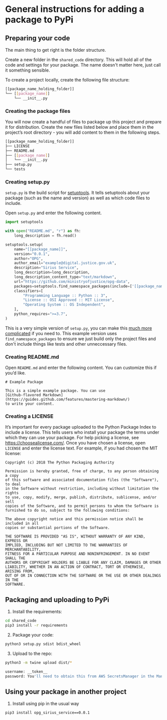 # General instructions for adding a package to PyPi

## Preparing your code

The main thing to get right is the folder structure.

Create a new folder in the `shared_code` directory. This will hold all of the code and settings for your package. The name doesn't matter here, just call it something sensible.

To create a project locally, create the following file structure:

```bash
[[package_name_holding_folder]]
└── [[package_name]]
    └── __init__.py
```

### Creating the package files

You will now create a handful of files to package up this project and prepare it for distribution. Create the new files listed below and place them in the project’s root directory - you will add content to them in the following steps.

```bash
[[package_name_holding_folder]]
├── LICENSE
├── README.md
├── [[package_name]]
│   └── __init__.py
├── setup.py
└── tests
```

### Creating setup.py

`setup.py` is the build script for [setuptools](https://packaging.python.org/key_projects/#setuptools). It tells setuptools about your package (such as the name and version) as well as which code files to include.

Open `setup.py` and enter the following content.

```python
import setuptools

with open("README.md", "r") as fh:
    long_description = fh.read()

setuptools.setup(
    name="[[package_name]]",
    version="0.0.1",
    author="OPG",
    author_email="example@digital.justice.gov.uk",
    description="Sirius Service",
    long_description=long_description,
    long_description_content_type="text/markdown",
    url="https://github.com/ministryofjustice/opg-data",
    packages=setuptools.find_namespace_packages(include=['[[package_name]]']),
    classifiers=[
        "Programming Language :: Python :: 3",
        "License :: OSI Approved :: MIT License",
        "Operating System :: OS Independent",
    ],
    python_requires=">=3.7",
)

```

This is a very simple version of `setup.py`, you can make this [much more complicated](https://packaging.python.org/guides/distributing-packages-using-setuptools/#setup-py) if you need to. This example version uses `find_namespace_packages` to ensure we just build only the project files and don't include things like tests and other unneccessary files.

### Creating README.md

Open `README.md` and enter the following content. You can customize this if you’d like.

```
# Example Package

This is a simple example package. You can use
[Github-flavored Markdown](https://guides.github.com/features/mastering-markdown/)
to write your content.
```

### Creating a LICENSE

It’s important for every package uploaded to the Python Package Index to include a license. This tells users who install your package the terms under which they can use your package. For help picking a license, see https://choosealicense.com/. Once you have chosen a license, open `LICENSE` and enter the license text. For example, if you had chosen the MIT license:

```
Copyright (c) 2018 The Python Packaging Authority

Permission is hereby granted, free of charge, to any person obtaining a copy
of this software and associated documentation files (the "Software"), to deal
in the Software without restriction, including without limitation the rights
to use, copy, modify, merge, publish, distribute, sublicense, and/or sell
copies of the Software, and to permit persons to whom the Software is
furnished to do so, subject to the following conditions:

The above copyright notice and this permission notice shall be included in all
copies or substantial portions of the Software.

THE SOFTWARE IS PROVIDED "AS IS", WITHOUT WARRANTY OF ANY KIND, EXPRESS OR
IMPLIED, INCLUDING BUT NOT LIMITED TO THE WARRANTIES OF MERCHANTABILITY,
FITNESS FOR A PARTICULAR PURPOSE AND NONINFRINGEMENT. IN NO EVENT SHALL THE
AUTHORS OR COPYRIGHT HOLDERS BE LIABLE FOR ANY CLAIM, DAMAGES OR OTHER
LIABILITY, WHETHER IN AN ACTION OF CONTRACT, TORT OR OTHERWISE, ARISING FROM,
OUT OF OR IN CONNECTION WITH THE SOFTWARE OR THE USE OR OTHER DEALINGS IN THE
SOFTWARE.
```

## Packaging and uploading to PyPi

1. Install the requirements:

```bash
cd shared_code
pip3 install -r requirements
```

2. Package your code:

```bash
python3 setup.py sdist bdist_wheel
```

3. Upload to the repo:

```bash
python3 -m twine upload dist/*

username: __token__
password: You'll need to obtain this from AWS SecretsManager in the Management Account.
```

## Using your package in another project

1. Install using pip in the usual way

```
pip3 install opg_sirius_service==0.0.1
```

